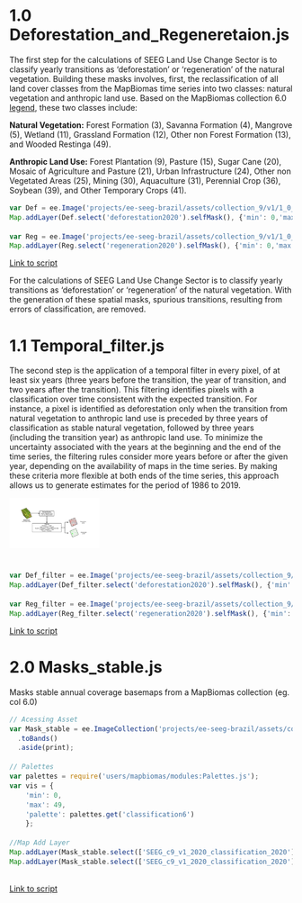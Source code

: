# 1.0 Deforestation_and_Regeneretaion.js

The first step for the calculations of SEEG Land Use Change Sector is to classify yearly transitions as ‘deforestation’ or ‘regeneration’ of the natural vegetation. Building these masks involves, first, the reclassification of all land cover classes from the MapBiomas time series into two classes: natural vegetation and anthropic land use. Based on the MapBiomas collection 6.0 [legend](https://mapbiomas-br-site.s3.amazonaws.com/downloads/Colecction%206/Cod_Class_legenda_Col6_MapBiomas_BR.pdf), these two classes include:

**Natural Vegetation:** Forest Formation (3), Savanna Formation (4), Mangrove (5), Wetland (11), Grassland Formation (12), Other non Forest Formation (13), and Wooded Restinga (49).

**Anthropic Land Use:** Forest Plantation (9), Pasture (15), Sugar Cane (20), Mosaic of Agriculture and Pasture (21), Urban Infrastructure (24), Other non Vegetated Areas (25), Mining (30), Aquaculture (31), Perennial Crop (36), Soybean (39), and Other Temporary Crops (41).

```javascript
var Def = ee.Image('projects/ee-seeg-brazil/assets/collection_9/v1/1_0_Deforestation_masks');
Map.addLayer(Def.select('deforestation2020').selfMask(), {'min': 0,'max': 1, 'palette': '#FFFFFF,#FF0000'},"Deforestation_2020");

var Reg = ee.Image('projects/ee-seeg-brazil/assets/collection_9/v1/1_0_Regeneration_masks');
Map.addLayer(Reg.select('regeneration2020').selfMask(), {'min': 0,'max': 1, 'palette': '#FFFFFF,#00FF00'},"Regeneration_2020") 
```
[Link to script](https://code.earthengine.google.com/4051918e07c956ad8524957dff747d83)

For the calculations of SEEG Land Use Change Sector is to classify yearly transitions as ‘deforestation’ or ‘regeneration’ of the natural vegetation. With the generation of these spatial masks, spurious transitions, resulting from errors of classification, are removed. 

# 1.1 Temporal_filter.js

The second step is the application of a temporal filter in every pixel, of at least six years (three years before the transition, the year of transition, and two years after the transition). This filtering identifies pixels with a classification over time consistent with the expected transition. For instance, a pixel is identified as deforestation only when the transition from natural vegetation to anthropic land use is preceded by three years of classification as stable natural vegetation, followed by three years (including the transition year) as anthropic land use. To minimize the uncertainty associated with the years at the beginning and the end of the time series, the filtering rules consider more years before or after the given year, depending on the availability of maps in the time series. By making these criteria more flexible at both ends of the time series, this approach allows us to generate estimates for the period of 1986 to 2019. 

<div>
    <img src='aux/Zimbres_et_al_2022_SEEG_BR_Figures.jpg' height='auto' width='160' align='center'>
  <h1>  </h1>
</div>


```javascript
var Def_filter = ee.Image('projects/ee-seeg-brazil/assets/collection_9/v1/1_0_Deforestation_masks');
Map.addLayer(Def_filter.select('deforestation2020').selfMask(), {'min': 0,'max': 1, 'palette': '#FFFFFF,#FF0000'},"Deforestation_2020");

var Reg_filter = ee.Image('projects/ee-seeg-brazil/assets/collection_9/v1/1_0_Regeneration_masks');
Map.addLayer(Reg_filter.select('regeneration2020').selfMask(), {'min': 0,'max': 1, 'palette': '#FFFFFF,#00FF00'},"Regeneration_2020") 
```
[Link to script](https://code.earthengine.google.com/2168f9616bebe4834b4dd9fe7f328c43)


# 2.0 Masks_stable.js

Masks stable annual coverage basemaps from a MapBiomas collection (eg. col 6.0)

```javascript
// Acessing Asset
var Mask_stable = ee.ImageCollection('projects/ee-seeg-brazil/assets/collection_9/v1/2_1_Mask_stable')
  .toBands()
  .aside(print);
  
// Palettes
var palettes = require('users/mapbiomas/modules:Palettes.js');
var vis = {
    'min': 0,
    'max': 49,
    'palette': palettes.get('classification6')
    };

//Map Add Layer   
Map.addLayer(Mask_stable.select(['SEEG_c9_v1_2020_classification_2020']).clip(roi), vis, '2_1_Mask_stable_ROI');
Map.addLayer(Mask_stable.select(['SEEG_c9_v1_2020_classification_2020']).clip(BiomesBR), vis, '2_1_Mask_stable_Biomes_BR',false);
  
```
[Link to script](https://code.earthengine.google.com/d08ff95922dfe6689e1bc221b0c7f0c5)



